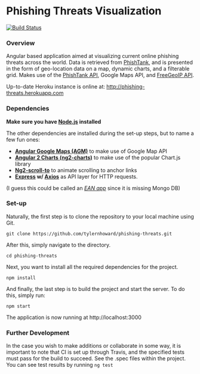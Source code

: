# Phishing Threats Visualization
[![Build Status](https://travis-ci.org/tylernhoward/phishing-threats.svg?branch=master)](https://travis-ci.org/tylernhoward/phishing-threats)
### Overview

Angular based application aimed at visualizing current online phishing threats across the world. Data is retrieved from [PhishTank](http://www.phishtank.com/), and is presented in the form of geo-location data on a map, dynamic charts, and a filterable grid. Makes use of the [PhishTank API](https://www.phishtank.com/developer_info.php), Google Maps API, and [FreeGeoIP API](http://freegeoip.net).

Up-to-date Heroku instance is online at: http://phishing-threats.herokuapp.com

### Dependencies

**Make sure you have [Node.js](https://nodejs.org/en/) installed**

The other dependencies are installed during the set-up steps, but to name a few fun ones:

- **[Angular Google Maps (AGM)](https://angular-maps.com)** to make use of Google Map API
- **[Angular 2 Charts (ng2-charts)](https://valor-software.com/ng2-charts/)** to make use of the popular Chart.js library
- **[Ng2-scroll-to](https://www.npmjs.com/package/ng2-scroll-to)** to animate scrolling to anchor links
- **[Express](https://expressjs.com/) w/ [Axios](https://www.npmjs.com/package/axios)** as API layer for HTTP requests.

(I guess this could be called an *[EAN app](https://en.wikipedia.org/wiki/MEAN_(software_bundle))* since it is missing Mongo DB)

### Set-up

Naturally, the first step is to clone the repository to your local machine using Git.
```
git clone https://github.com/tylernhoward/phishing-threats.git
```
After this, simply navigate to the directory.
```
cd phishing-threats
```
Next, you want to install all the required dependencies for the project.
```
npm install
```
And finally, the last step is to build the project and start the server. To do this, simply run:
```
npm start
```
The application is now running at http://localhost:3000

### Further Development

In the case you wish to make additions or collaborate in some way, it is important to note that CI is set up through Travis, and the specified tests must pass for the build to succeed. See the .spec files within the project. You can see test results by running `ng test`

